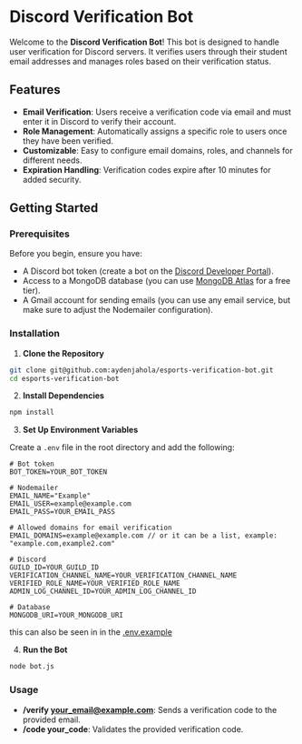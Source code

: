 # Discord Verification Bot

Welcome to the **Discord Verification Bot**! This bot is designed to handle user verification for Discord servers. It verifies users through their student email addresses and manages roles based on their verification status.

## Features

- **Email Verification**: Users receive a verification code via email and must enter it in Discord to verify their account.
- **Role Management**: Automatically assigns a specific role to users once they have been verified.
- **Customizable**: Easy to configure email domains, roles, and channels for different needs.
- **Expiration Handling**: Verification codes expire after 10 minutes for added security.

## Getting Started

### Prerequisites

Before you begin, ensure you have:

- A Discord bot token (create a bot on the [Discord Developer Portal](https://discord.com/developers/applications)).
- Access to a MongoDB database (you can use [MongoDB Atlas](https://www.mongodb.com/cloud/atlas) for a free tier).
- A Gmail account for sending emails (you can use any email service, but make sure to adjust the Nodemailer configuration).

### Installation

1. **Clone the Repository**

```sh
git clone git@github.com:aydenjahola/esports-verification-bot.git
cd esports-verification-bot
```

2. **Install Dependencies**

```sh
npm install
```

3. **Set Up Environment Variables**

Create a `.env` file in the root directory and add the following:

```env
# Bot token
BOT_TOKEN=YOUR_BOT_TOKEN

# Nodemailer
EMAIL_NAME="Example"
EMAIL_USER=example@example.com
EMAIL_PASS=YOUR_EMAIL_PASS

# Allowed domains for email verification
EMAIL_DOMAINS=example@example.com // or it can be a list, example: "example.com,example2.com"

# Discord
GUILD_ID=YOUR_GUILD_ID
VERIFICATION_CHANNEL_NAME=YOUR_VERIFICATION_CHANNEL_NAME
VERIFIED_ROLE_NAME=YOUR_VERIFIED_ROLE_NAME
ADMIN_LOG_CHANNEL_ID=YOUR_ADMIN_LOG_CHANNEL_ID

# Database
MONGODB_URI=YOUR_MONGODB_URI
```

this can also be seen in in the [.env.example](./.env.example)

4. **Run the Bot**

```sh
node bot.js
```

### Usage

- **/verify your_email@example.com**: Sends a verification code to the provided email.
- **/code your_code**: Validates the provided verification code.
